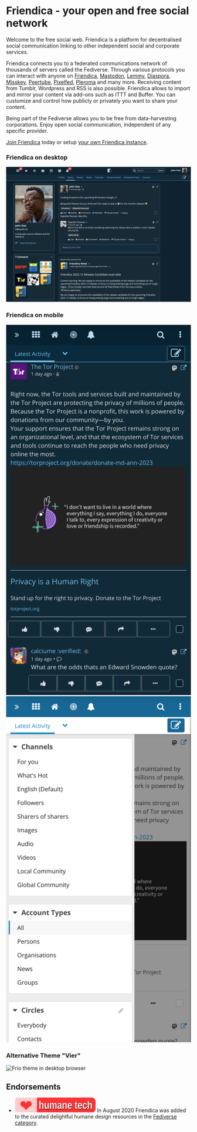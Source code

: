 Friendica - your open and free social network
=============================================

Welcome to the free social web. Friendica is a platform for decentralised social communication linking to other independent social and corporate services.

Friendica connects you to a federated communications network of thousands of servers called the Fediverse. Through various protocols you can interact with anyone on [Friendica]( https://friendi.ca), [Mastodon](https://joinmastodon.org), [Lemmy](https://join-lemmy.org/), [Diaspora](https://diasporafoundation.org), [Misskey](https://join.misskey.page), [Peertube](https://joinpeertube.org/), [Pixelfed](https://pixelfed.org/), [Pleroma](https://pleroma.social) and many more. Receiving content from Tumblr, Wordpress and RSS is also possible. Friendica allows to import and mirror your content via add-ons such as ITTT and Buffer. You can customize and control how publicly or privately you want to share your content.

Being part of the Fediverse allows you to be free from data-harvesting corporations. Enjoy open social communication, independent of any specific provider.

[Join Friendica]((https://dir.friendica.social/servers)) today or setup [your own Friendica instance](doc/Install.md).

### Friendica on desktop

![Frio theme in desktop browser](images/screenshots/friendica-2023-10-frio-desktop.png?raw=true "Frio theme in desktop browser")

### Friendica on mobile

![Frio theme in mobile browser](images/screenshots/friendica-2023-10-frio-mobile-timeline-dark-blue.png?raw=true "Frio theme in mobile browser") ![Frio theme in mobile browser](images/screenshots/friendica-2023-10-frio-mobile-options-light-blue.png?raw=true "Frio theme in mobile browser")

### Alternative Theme "Vier"

![Frio theme in desktop browser](images/screenshots/friendica-vier-community.png?raw=true "Vier theme in desktop browser")

## Endorsements

- [![Awesome Humane Tech](images/humane-tech-badge.svg)](https://codeberg.org/teaserbot-labs/delightful-humane-design) In August 2020 Friendica was added to the curated delightful humane design resources in the [Fediverse category](https://codeberg.org/teaserbot-labs/delightful-humane-design#fediverse).
